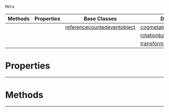  `Meta`

|Methods|Properties|Base Classes|Derived Classes|
|---|---|---|---|
| | |[referencecountedeventobject](https://github.com/zeroengineteam/ZeroDocs/code_reference/class_reference/referencecountedeventobject.markdown)|[cogmetatransform](https://github.com/zeroengineteam/ZeroDocs/code_reference/class_reference/cogmetatransform.markdown)|
| | | |[rotationbasisgizmometatransform](https://github.com/zeroengineteam/ZeroDocs/code_reference/class_reference/rotationbasisgizmometatransform.markdown)|
| | | |[transformmetatransform](https://github.com/zeroengineteam/ZeroDocs/code_reference/class_reference/transformmetatransform.markdown)|


 #  Properties


---  
 #  Methods


---  
 

 